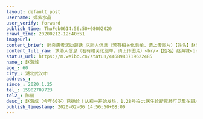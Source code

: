 ```yaml
---
layout: default_post
username: 嫣紫水晶
user_verify: forward
publish_time: ThuFeb0614:56:50+08002020
crawl_time: 20200212-12:40:51
imageurl: 
content_brief: 肺炎患者求助超话 求助人信息（若有相关化验单，请上传图片）【姓名】赵海城【年龄】60【所在城市】湖北武汉市【所在小区、社区】【患病时间】2020.1.25【联系方式】15902709723【其他紧急联系人】陈丽【病情描述】 赵海成（今年60岁）已确诊！从初一开始发热，1.28号拍ct医生诊断：双肺可 ...全文
content_full_raw: 求助人信息（若有相关化验单，请上传图片）<br/>【姓名】赵海城<br/>【年龄】60<br/>【所在城市】湖北武汉市<br/>【所在小区、社区】<br/>【患病时间】2020.1.25<br/>【联系方式】15902709723<br/>【其他紧急联系人】陈丽<br/>【病情描述】赵海成（今年60岁）已确诊！从初一开始发热，1.28号拍ct医生诊断：双肺可见散在斑片状磨玻璃密度影，以胸膜下为著。双侧胸膜不厚，双侧胸腔未见积液征象。纵隔居中，未见肿大淋巴结影。从发热开始，连续高烧不退，这几天有咳血现象，目前处于昏迷状态，精神食欲不振，2月3号才在7医院排上做了核酸检测，现在门诊输液，今天已烧到39度5！！已确诊！医院没有床位，已跟社区联系过多次，都不能安排入院治疗，现在家中隔离。<br/>本人婆婆陈惠友（疑似，今年96岁）四天前起被传染开始发热，高烧至38度，已经两天没吃进饭了，2月3号去做核酸检测，等结果。没有交通，老人和我走着去医院又走回来，不知道下次还能不能有力气再走去医院。没有拍ct片，暂时确诊不了。目前两人情况十分紧急！！<br/>本人（密切接触者）这几天一直陪护照顾居家隔离的二人，家中还有今年就读高三的儿子（密切接触者），也已经有发烧咳嗽症状，十分无助！！！！我们一家4口都在2室一厅的房子里自行居家隔离，整个家庭都生活在病毒的阴影下！没有交通车病人要自行走去7医院打针，现在天气也不好了，请尽快联系我并安排床位！让病人得到治疗！非常感谢！
status_url: https://m.weibo.cn/status/4468983719622485
name_: 赵海城
age_: 60
city_: 湖北武汉市
address_: 
since_: 2020.1.25
tel_: 15902709723
tel2_: 陈丽
desc_: 赵海成（今年60岁）已确诊！从初一开始发热，1.28号拍ct医生诊断双肺可见散在斑片状磨玻璃密度影，以胸膜下为著。双侧胸膜不厚，双侧胸腔未见积液征象。纵隔居中，未见肿大淋巴结影。从发热开始，连续高烧不退，这几天有咳血现象，目前处于昏迷状态，精神食欲不振，2月3号才在7医院排上做了核酸检测，现在门诊输液，今天已烧到39度5！！已确诊！医院没有床位，已跟社区联系过多次，都不能安排入院治疗，现在家中隔离。本人婆婆陈惠友（疑似，今年96岁）四天前起被传染开始发热，高烧至38度，已经两天没吃进饭了，2月3号去做核酸检测，等结果。没有交通，老人和我走着去医院又走回来，不知道下次还能不能有力气再走去医院。没有拍ct片，暂时确诊不了。目前两人情况十分紧急！！本人（密切接触者）这几天一直陪护照顾居家隔离的二人，家中还有今年就读高三的儿子（密切接触者），也已经有发烧咳嗽症状，十分无助！！！！我们一家4口都在2室一厅的房子里自行居家隔离，整个家庭都生活在病毒的阴影下！没有交通车病人要自行走去7医院打针，现在天气也不好了，请尽快联系我并安排床位！让病人得到治疗！非常感谢！
publish_timestamp: 2020-02-06 14:56:50+08:00
---
```

